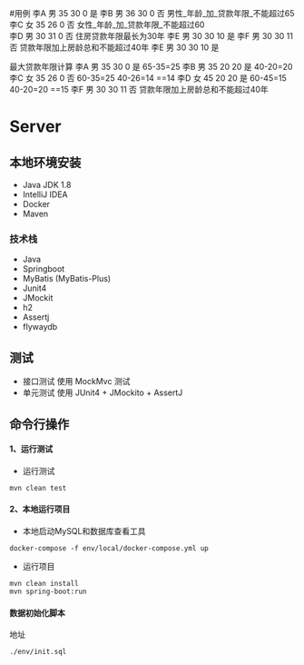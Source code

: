 #用例
李A 男 35 30 0 是 
李B 男 36 30 0 否 男性_年龄_加_贷款年限_不能超过65 
李C 女 35 26 0 否 女性_年龄_加_贷款年限_不能超过60  
李D 男 30 31 0 否 住房贷款年限最长为30年 
李E 男 30 30 10 是 
李F 男 30 30 11 否 贷款年限加上房龄总和不能超过40年 
李E 男 30 30 10 是 

最大贷款年限计算
李A 男 35 30 0 是 65-35=25
李B 男 35 20 20 是 40-20=20
李C 女 35 26 0 否 60-35=25 40-26=14 ==14
李D 女 45 20 20 是 60-45=15 40-20=20 ==15
李F 男 30 30 11 否 贷款年限加上房龄总和不能超过40年 

# Server

## 本地环境安装

- Java JDK 1.8
- IntelliJ IDEA
- Docker
- Maven

### 技术栈

- Java
- Springboot
- MyBatis (MyBatis-Plus)
- Junit4
- JMockit
- h2
- Assertj
- flywaydb

## 测试

- 接口测试 使用 MockMvc 测试
- 单元测试 使用 JUnit4 + JMockito + AssertJ

## 命令行操作

#### 1、运行测试

* 运行测试

```shell
mvn clean test
```

#### 2、本地运行项目

* 本地启动MySQL和数据库查看工具

```shell
docker-compose -f env/local/docker-compose.yml up
```

* 运行项目

```shell
mvn clean install
mvn spring-boot:run
 ```

#### 数据初始化脚本

地址

```text
./env/init.sql
```


